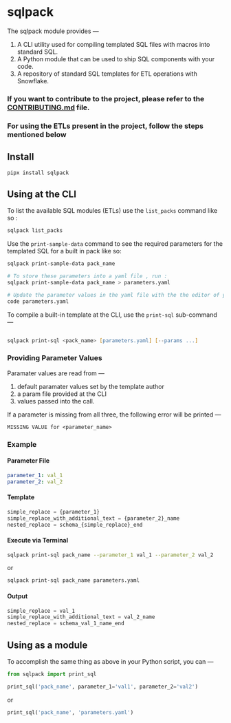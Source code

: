 <!-- README.md -->
# sqlpack

The sqlpack module provides —

1. A CLI utility used for compiling templated SQL files with macros into standard SQL.
2. A Python module that can be used to ship SQL components with your code.
3. A repository of standard SQL templates for ETL operations with Snowflake.


### If you want to contribute to the project, please refer to the [CONTRIBUTING.md](CONTRIBUTING.md) file.

### For using the ETLs present in the project, follow the steps mentioned below

## Install
```zsh
pipx install sqlpack
```

## Using at the CLI

To list the available SQL modules (ETLs) use the `list_packs` command like so :
```python
sqlpack list_packs
```

Use the `print-sample-data` command to see the required parameters for the templated SQL for a built in pack like so:
```zsh
sqlpack print-sample-data pack_name

# To store these parameters into a yaml file , run :
sqlpack print-sample-data pack_name > parameters.yaml

# Update the parameter values in the yaml file with the the editor of your choice. If you use VSCode , run :
code parameters.yaml
```

To compile a built-in template at the CLI, use the `print-sql` sub-command —

```zsh

sqlpack print-sql <pack_name> [parameters.yaml] [--params ...]

```

### Providing Parameter Values

Paramater values are read from —

1. default paramater values set by the template author
2. a param file provided at the CLI
3. values passed into the call.

If a parameter is missing from all three, the following error will be printed —

```
MISSING VALUE for <parameter_name>
```

### Example

#### Parameter File
```yaml
parameter_1: val_1
parameter_2: val_2
```

#### Template
```sql
simple_replace = {parameter_1}
simple_replace_with_additional_text = {parameter_2}_name
nested_replace = schema_{simple_replace}_end
```

#### Execute via Terminal
```zsh
sqlpack print-sql pack_name --parameter_1 val_1 --parameter_2 val_2
```
or
```zsh
sqlpack print-sql pack_name parameters.yaml

```

#### Output
```sql
simple_replace = val_1
simple_replace_with_additional_text = val_2_name
nested_replace = schema_val_1_name_end
```

## Using as a module

To accomplish the same thing as above in your Python script, you can —

```python
from sqlpack import print_sql

print_sql('pack_name', parameter_1='val1', parameter_2='val2')
```
or 
```python
print_sql('pack_name', 'parameters.yaml')
```
